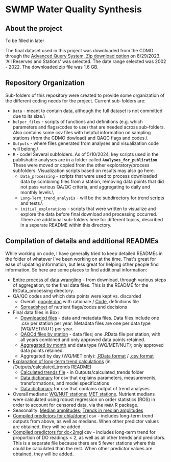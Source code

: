 # SWMP Water Quality Synthesis

## About the project

To be filled in later

The final dataset used in this project was downloaded from the CDMO through the [Advanced Query System, Zip download option](https://cdmo.baruch.sc.edu/aqs/zips.cfm "link to AQS zip download page") on 8/29/2023. 'All Reserves and Stations' was selected. The date range selected was 2002 - 2022. The downloaded zip file was 1.6 GB.

## Repository Organization

Sub-folders of this repository were created to provide some organization of the different coding needs for the project. Current sub-folders are:

-   `Data` - meant to contain data, although the full dataset is not committed due to its size.\
-   `helper_files` - scripts of functions and definitions (e.g. which parameters and flags/codes to use) that are needed across sub-folders. Also contains some csv files with helpful information on sampling stations (from the CDMO dowload) and QAQC flags and codes.\
-   `Outputs` - where files generated from analyses and visualization code will belong.\
-   `R` - code! Several subfolders. As of 5/10/2024, key scripts used in the publishable analyses are in a folder called **`Analyses_for_publication`**. These were moved or copied from the other exploratory/process subfolders. Visualization scripts based on results may also go here.    
    -   `Data_processing` - scripts that were used to process downloaded data by combining files from a station, removing data points that did not pass various QA/QC criteria, and aggregating to daily and monthly levels.\
    -   `Long-Term_trend_analysis` - will be the subdirectory for trend scripts and tests.\
    -   `initial_explorations` - scripts that were written to visualize and explore the data before final download and processing occurred. There are additional sub-folders here for different topics, described in a separate README within this directory.

## Compilation of details and additional READMEs

While working on code, I have generally tried to keep detailed READMEs in the folder of whatever I've been working on at the time. That's great for ease of updating information, but less great for helping other people find information. So here are some places to find additional information:

-   [Entire process of data wrangling](https://github.com/Lake-Superior-Reserve/WQ_SWMP_Synthesis/tree/main/R/Data_processing#readme) - from download, through various steps of aggregation, to the final data files. This is the README for the R/Data_processing directory.  
-   QA/QC codes and which data points were kept vs. discarded  
    -   Overall: [google doc](https://docs.google.com/document/d/1v6HwTjdK_qAIYaV42jX1LKnWlwehssJhuoEq8JFGbRE/edit#bookmark=id.n47s9mcv87w2) with rationale / [Code](https://github.com/Lake-Superior-Reserve/WQ_SWMP_Synthesis/blob/04779207950c5eef58d7fa2991627dafdf0f0805/helper_files/definitions.R#L57), definitions file  
    -   [Spreadsheet](https://github.com/Lake-Superior-Reserve/WQ_SWMP_Synthesis/blob/main/helper_files/QAQC_FlagsCodes_NUT.csv) of nutrient flags/codes and decisions  
-   Final data files in Box:  
    -   [Downloaded files](https://uwmadison.box.com/s/4obwowqf52zah2hkmvdj4zv0wu64zfiu) - data and metadata files. Data files include one .csv per station per year. Metadata files are one per data type (WQ/MET/NUT) per year.   
    -   [QAQCd files by station](https://uwmadison.box.com/s/aebc6s72u5q5y9bcgbtn74qknj78j2s5) - data files; one .RData file per station, with all years combined and only approved data points retained.  
    -   [Aggregated by month](https://uwmadison.box.com/s/7krz7h6zi4qcpdke0mmvyxppqfjvtz4e) and data type (WQ/MET/NUT); only approved data points retained.    
    -   Aggregated by day (WQ/MET only): [.RData format](https://uwmadison.box.com/s/6lzq2nxaf2uiyqwov96dn0fi9pcplk2l) / [.csv format](https://uwmadison.box.com/s/0xhk0fopoqsgrenj0nx4102e3f9ybzdx)  
-   [Explanation of long-term trend calculations](https://github.com/Lake-Superior-Reserve/WQ_SWMP_Synthesis/tree/main/Outputs/calculated_trends#explanation-of-trend-calculations) (in /Outputs/calculated_trends README)  
    -   [Calculated trends file](https://github.com/Lake-Superior-Reserve/WQ_SWMP_Synthesis/blob/main/Outputs/calculated_trends/long-term-trends.csv) - in Outputs/calculated_trends folder      
    -   [Data dictionary](https://github.com/Lake-Superior-Reserve/WQ_SWMP_Synthesis/blob/main/Outputs/calculated_trends/data_dictionary_trend_parameters.csv) for csv that explains parameters, measurements, transformations, and model specifications    
    -   [Data dictionary](https://github.com/Lake-Superior-Reserve/WQ_SWMP_Synthesis/blob/main/Outputs/calculated_trends/data_dictionary_trend_analyses.csv) for csv that contains output of trend analyses  
-   Overall medians: [WQ/NUT stations](https://github.com/Lake-Superior-Reserve/WQ_SWMP_Synthesis/blob/main/Outputs/WQ-NUT_overallMedians.csv); [MET stations](https://github.com/Lake-Superior-Reserve/WQ_SWMP_Synthesis/blob/main/Outputs/MET_overallMedians.csv). Nutrient medians were calculated using robust regression on order statistics (ROS) in order to account for censored data, via the `NADA` R package.    
-   Seasonality:  [Median amplitudes](https://github.com/Lake-Superior-Reserve/WQ_SWMP_Synthesis/blob/main/Outputs/seasonal_amplitude_medians.csv); [Trends in median amplitudes](https://github.com/Lake-Superior-Reserve/WQ_SWMP_Synthesis/blob/main/Outputs/seasonal_amplitude_trends.csv)  
-   [Compiled predictors for chla/domgl](https://github.com/Lake-Superior-Reserve/WQ_SWMP_Synthesis/blob/main/Outputs/compiled_predictors.csv) csv - includes long-term trend outputs from above, as well as medians. When other predictor values are obtained, they will be added.  
-   [Compiled predictors for do<2mgl](https://github.com/Lake-Superior-Reserve/WQ_SWMP_Synthesis/blob/main/Outputs/doLT2_compiled_predictors.csv) csv - includes long-term trend for proportion of DO readings < 2, as well as all other trends and predictors. This is a separate file because there are 5 fewer stations where this could be calculated than the rest. When other predictor values are obtained, they will be added.
